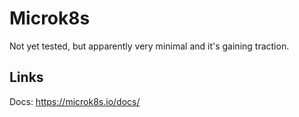 # Microk8s #

Not yet tested, but apparently very minimal and it's gaining traction.

## Links ##

Docs: https://microk8s.io/docs/
